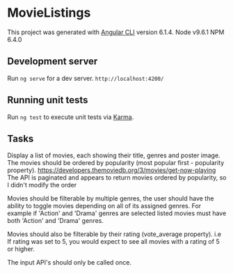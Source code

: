 # MovieListings

This project was generated with [Angular CLI](https://github.com/angular/angular-cli) version 6.1.4.
Node v9.6.1
NPM 6.4.0

## Development server

Run `ng serve` for a dev server. `http://localhost:4200/`

## Running unit tests

Run `ng test` to execute unit tests via [Karma](https://karma-runner.github.io).

## Tasks

Display a list of movies, each showing their title, genres and poster image. The movies should be ordered by popularity (most popular first - popularity property).
https://developers.themoviedb.org/3/movies/get-now-playing
The API is paginated and appears to return movies ordered by popularity, so I didn't modify the order

Movies should be filterable by multiple genres, the user should have the ability to toggle movies depending on all of its assigned genres. For example if 'Action' and 'Drama' genres are selected listed movies must have both 'Action' and 'Drama' genres.

Movies should also be filterable by their rating (vote_average property). i.e If rating was set to 5, you would expect to see all movies with a rating of 5 or higher.

The input API's should only be called once.
